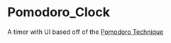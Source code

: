 # Pomodoro_Clock
A timer with UI based off of the [Pomodoro Technique]([url](https://en.wikipedia.org/wiki/Pomodoro_Technique))

